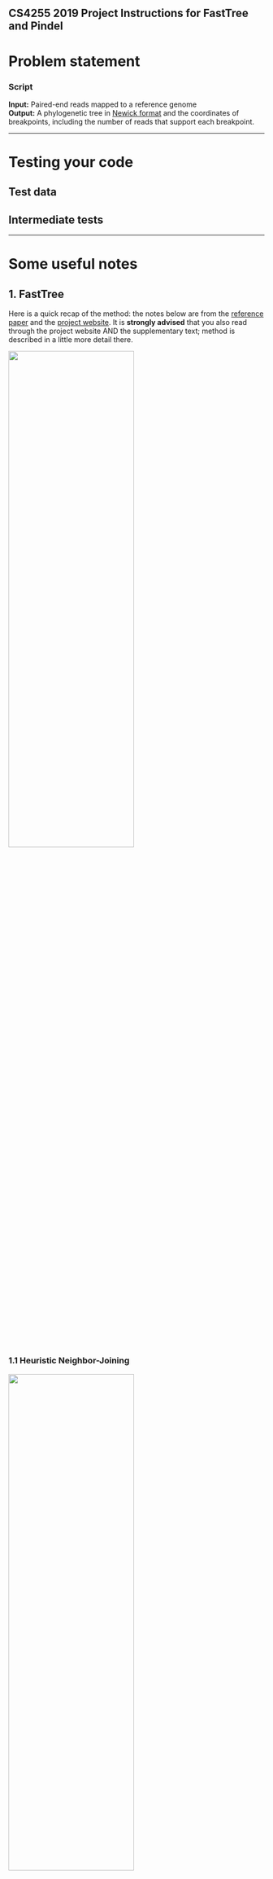 ## CS4255 2019 Project Instructions for FastTree and Pindel ##

# Problem statement #


### Script ###

__Input:__  Paired-end reads mapped to a reference genome<br/>
__Output:__ A phylogenetic tree in [Newick format](http://en.wikipedia.org/wiki/Newick_format) and the coordinates of breakpoints, including the number of reads that support each breakpoint.

---

# Testing your code #

## Test data ##


## Intermediate tests ##

---

# Some useful notes  #
## 1. FastTree ##
Here is a quick recap of the method: the notes below are from the [reference paper][fast-paper] and the [project website][fast-web]. It is **strongly advised** that you also read through the project website AND the supplementary text; method is described in a little more detail there.

<img src="https://i.imgur.com/181k3yu.png" width="70%" height="50%" />

### 1.1 Heuristic Neighbor-Joining ###

<img src="https://i.imgur.com/yNpoUvN.png" width="70%" height="50%" />

FastTree uses several heuristics to improve the neighbor joining algorithm: 
- Instead of a distance matrix, profiles are stored for the internal nodes.
 
	**Example:** If we join two leaves *i* and *j*, and *i* has an A at a position and *j* has a G, then the profile of *ij* at that position will be 50% A and 50% G (and 0% for other characters). 

- A "top-hits" heuristic is used to avoid computing all pairwise distances and to avoid considering all possible joins.

	Before doing any joins, FastTree estimates these top-hits lists for all *N* sequences by assuming that if A and B have similar sequences, then the top-hits lists of A and B will largely overlap. 

	**Example:** Compute the 2*m* top hits of node A (2 is a safety factor). Then, for each node B within the top *m* hits of A that does not already have a top-hits list, estimate the top hits of B by comparing B to the top 2*m* hits of A.

- The list of top-hits is stored for each node.

	After a join, FastTree computes the top-hits list for the new node by comparing the node to all entries in the top-hits lists of its children. If after a join some of the other nodes' top hits point to an inactive (joined) node, these entries are replaced with the active ancestor. 
	
	FastTree periodically "refreshes" the top-hits list by comparing the new node to all other nodes and also by comparing each of the new node's top-hits to each other.

- The best joins are stored for each node (*fast neighbor-joining*)

	Moreover, the best joins of a node are updated each time a better join is found.

	**Example:** While computing the top hits list of A, FastTree might discover that A,V is a better join than B,best(B), and update the best joins of B.

- A hill-climbing search for better joins from a candidate join is performed (*relaxed neighbor joining*).

	First, the best *m* joins are found among the best-known joins of the *n* active nodes, without recomputing the Neighbor-Joining criterion to reflect the current out-distances. Then, the Neighbor-Joining criterion is recomputed for these *m* candidates and the best ones are selected. 

	Next, FastTree does a local hill-climbing search to find a better join.

	**Example:** Given a join AB, FastTree considers all joins A,C or B,D, where C is in top-hits(A) or D is in top-hits(B). This can be beneficial because the out-distances change after every join, so the best join for a node can change as well. 


### 1.2 Nearest Neighbor Interchanges (NNI) ###

<img src="https://i.imgur.com/cQldlC5.png" width="70%" height="50%" />

Once we obtain our initial rough topology, we need to use NNIs to improve it: 
- At each round, FastTree tests and possibly rearranges each split in the tree, and it recomputes the profile of each internal node. **Note that the profiles can change even if the topology does not change because FastTree recomputes the weighting of the joins.**

	By default, FastTree does log<sub>2</sub>(*N*) + 1 rounds of NNIs. Number of rounds is fixed to ensure fast completion.

- The minimum evolution criterion prefers ((A, B), (C, D)) over alternate topologies ((A, C), (B, D)) or ((A, D), (B, C)) if d(A,B) + d(C,D) < d(A,C) + d(B,D) and d(A,B) + d(C,D) < d(A,D) + d(B,C). 

	Here, FastTree uses **log-corrected profile distances**, rather than distances between nodes. The profile distances do not account for the distances within the nodes, but this does not affect the minimum evolution criterion as it increases all distances d(A, ·) by the same amount.

### 1.3 Local Bootstrap ###

To estimate the support for each split, FastTree resamples the alignment's columns with [Knuth's 2002 random number generator](http://www-cs-faculty.stanford.edu/knuth/programs/rng.c). 
- FastTree counts the fraction of resamples that support a split over the two potential NNIs around that node, much as it does while using NNIs to improve the topology. If a resample's minimum evolution criterion gives a tie, then that resample is counted as not supporting the split.

### 1.4 Branch Lengths ###

Once the topology is complete, FastTree computes branch lengths:

<img src="https://i.imgur.com/D2pfGoo.png" width="50%" height="50%" />

for internal branches and 

<img src="https://i.imgur.com/RdlzKbK.png" width="40%" height="50%" />

for the branch leading to leaf A, where d are log-corrected profile distances.

### 1.5 Unique Sequences ###
Large alignments often contain many sequences that are exactly identical to each other. Before inferring a tree, FastTree uses hashing to quickly identify redundant sequences. It constructs a tree for the unique subset of sequences and then creates multifurcating nodes, without support values, as parents of the redundant sequences.

## 2. Pindel ##
These notes are from the [reference article](https://doi.org/10.1093/bioinformatics/btp394), please refer to the text for further details.

- Overview of the method: given a set of paired-end reads aligned to a reference genome, we first examine the alignment and keep the pared reads that only one end was mapped to the reference. The mapped end is used to determine **the anchor point** on the reference genome as well as **the direction** of the unmapped read. Once these two are known, we can locate the sub-region in the reference genome, where we can break the unmapped read into 2 (deletion) or 3 (short insertion) fragments and map the two terminal fragment separately.

### 2.1 Detecting large deletions ###

Some of the reads will only one end mapped to the reference genome. One of the possibilities is that the unmapped read mate spans the break point of a deletion event in the test sample compared to the reference genome as shown in figure below. 

<img src="https://i.imgur.com/zxb4Xlt.png" width="60%" height="50%" />

- We need to find the appropriate position to break the unmapped read into two parts and map these separately to the reference genome. Given the position of mapped read (anchor) and the direction, we only need to search the local region at one side of the anchor point.

- The 3' end of the mapped read is defined as anchor point. Then pattern growth is used to search for minimum and maximum unique substrings from **both the 3' and 5' ends** of the unmapped read. 

	Search from the 3' end of unmapped reads within the range of two times of insert size starting from the anchor point. 

	Search from the 5' of unmapped read within the range of read length+user defined maximum deletion size starting from the already mapped 3' end of the unmapped read. 

	Examine the **unique substrings** from both ends to see whether a complete unmapped read can be constructed. All possible solutions are stored in a database for sorting according to the break point coordinates. A deletion event is reported **if at least two reads support it**. See figure below.

<img src="https://i.imgur.com/yxov0mQ.png" width="60%" height="50%" />

### 2.2 Detecting medium sized insertions ###

The procedure is very similar to that used for deletions. The only difference is that the search range for the unique occurrence of minimum and maximum unique substrings from the 5' end of the unmapped read is read length - one. In this case, we certainly cannot reconstruct the whole read and the extra bases are an inserted fragment compared to the reference genome as shown in figure below.

<img src="https://i.imgur.com/FT6tIUb.png" width="60%" height="50%" />

- Again, the 3' end of the mapped read is defined as anchor point. 

	Search for minimum and maximum unique substrings from the 3' end of unmapped reads within the range of two times of insert size starting from the anchor point. 

	Search for minimum and maximum unique substrings from the 5' of unmapped read within the range of read length – 1, starting from the already mapped 3' end of the unmapped read. 

	Examine the minimum and maximum substrings from both 3' and 5' to see whether they are adjacent to each other. The middle fragment is the inserted fragment. All possible solutions are stored in a database for sorting according to the break point coordinates. An insertion event is reported **if at least two reads support it.**


<center> <b> GOOD LUCK!! </b> </center>

[fast-paper]: https://doi.org/10.1093/molbev/msp077
[fast-web]: http://microbesonline.org/fasttree/

